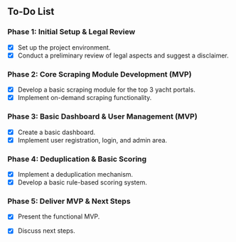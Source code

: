 ## To-Do List

### Phase 1: Initial Setup & Legal Review
- [x] Set up the project environment.
- [x] Conduct a preliminary review of legal aspects and suggest a disclaimer.

### Phase 2: Core Scraping Module Development (MVP)
- [x] Develop a basic scraping module for the top 3 yacht portals.
- [x] Implement on-demand scraping functionality.

### Phase 3: Basic Dashboard & User Management (MVP)
- [x] Create a basic dashboard.
- [x] Implement user registration, login, and admin area.

### Phase 4: Deduplication & Basic Scoring
- [x] Implement a deduplication mechanism.
- [x] Develop a basic rule-based scoring system.

### Phase 5: Deliver MVP & Next Steps
- [x] Present the functional MVP.
- [x] Discuss next steps.

